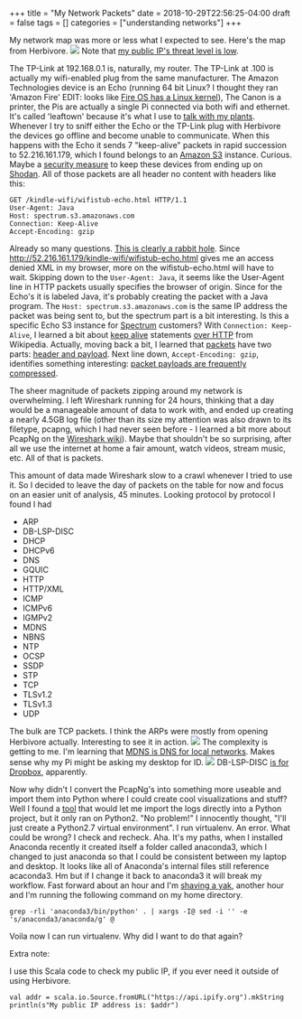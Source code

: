 +++
title = "My Network Packets"
date = 2018-10-29T22:56:25-04:00
draft = false
tags = []
categories = ["understanding networks"]
+++


My network map was more or less what I expected to see. Here's the map from Herbivore.
![](/images/UnderNet/NetworkMap2.png)
Note that [my public IP's threat level is low](https://db-ip.com/69.203.152.63).

The TP-Link at 192.168.0.1 is, naturally, my router. The TP-Link at .100 is actually my wifi-enabled plug from the same manufacturer. The Amazon Technologies device is an Echo (running 64 bit Linux? I thought they ran 'Amazon Fire' EDIT: looks like [Fire OS has a Linux kernel](https://en.wikipedia.org/wiki/Fire_OS)), The Canon is a printer, the Pis are actually a single Pi connected via both wifi and ethernet. It's called 'leaftown' because it's what I use to [talk with my plants](http://blog.alden.website/post/hellocomp/plant-communication-hub/). Whenever I try to sniff either the Echo or the TP-Link plug with Herbivore the devices go offline and become unable to communicate. When this happens with the Echo it sends 7 "keep-alive" packets in rapid succession to 52.216.161.179, which I found belongs to an [Amazon S3](https://aws.amazon.com/s3/) instance. Curious. Maybe a [security measure](https://www.wired.com/story/hackers-turn-amazon-echo-into-spy-bug/) to keep these devices from ending up on [Shodan](https://www.shodan.io/).
All of those packets are all header no content with headers like this:
```
GET /kindle-wifi/wifistub-echo.html HTTP/1.1
User-Agent: Java
Host: spectrum.s3.amazonaws.com
Connection: Keep-Alive
Accept-Encoding: gzip
```
Already so many questions. [This is clearly a rabbit hole](https://medium.com/@micaksica/exploring-the-amazon-echo-dot-part-1-intercepting-firmware-updates-c7e0f9408b59). Since http://52.216.161.179/kindle-wifi/wifistub-echo.html gives me an access denied XML in my browser, more on the wifistub-echo.html will have to wait. Skipping down to the `User-Agent: Java`, it seems like the User-Agent line in HTTP packets usually specifies the browser of origin. Since for the Echo's it is labeled Java, it's probably creating the packet with a Java program. The `Host: spectrum.s3.amazonaws.com` is the same IP address the packet was being sent to, but the spectrum part is a bit interesting. Is this a specific Echo S3 instance for [Spectrum](https://www.spectrum.com/) customers?
With `Connection: Keep-Alive`, I learned a bit about [keep alive](https://en.wikipedia.org/wiki/Keepalive) statements [over HTTP](https://en.wikipedia.org/wiki/HTTP_persistent_connection) from Wikipedia. Actually, moving back a bit, I learned that [packets](https://en.wikipedia.org/wiki/Protocol_data_unit) have two parts: [header and payload](https://en.wikipedia.org/wiki/Network_packet). Next line down,
`Accept-Encoding: gzip`, identifies something interesting: [packet payloads are frequently compressed](https://developer.mozilla.org/en-US/docs/Web/HTTP/Headers/Content-Encoding).

The sheer magnitude of packets zipping around my network is overwhelming. I left Wireshark running for 24 hours, thinking that a day would be a manageable amount of data to work with, and ended up creating a nearly 4.5GB log file (other than its size my attention was also drawn to its filetype, pcapng, which I had never seen before - I learned a bit more about PcapNg on the [Wireshark wiki](https://wiki.wireshark.org/Development/PcapNg)). Maybe that shouldn't be so surprising, after all we use the internet at home a fair amount, watch videos, stream music, etc. All of that is packets.

This amount of data made Wireshark slow to a crawl whenever I tried to use it. So I decided to leave the day of packets on the table for now and focus on an easier unit of analysis, 45 minutes. Looking protocol by protocol I found I had

* ARP
* DB-LSP-DISC
* DHCP
* DHCPv6
* DNS
* GQUIC
* HTTP
* HTTP/XML
* ICMP
* ICMPv6
* IGMPv2
* MDNS
* NBNS
* NTP
* OCSP
* SSDP
* STP
* TCP
* TLSv1.2
* TLSv1.3
* UDP

The bulk are TCP packets. I think the ARPs were mostly from opening Herbivore actually. Interesting to see it in action.
![](/images/UnderNet/ARPs.png)
The complexity is getting to me. I'm learning that [MDNS is DNS for local networks](https://en.wikipedia.org/wiki/Multicast_DNS). Makes sense why my Pi might be asking my desktop for ID.
![](/images/UnderNet/MDNS.png)
DB-LSP-DISC [is for Dropbox](http://www.iana.org/assignments/service-names-port-numbers/service-names-port-numbers.xhtml?search=17500), apparently.

Now why didn't I convert the PcapNg's into something more useable and import them into Python where I could create cool visualizations and stuff? Well I found a [tool](https://pypi.org/project/python-pcapng/) that would let me import the logs directly into a Python project, but it only ran on Python2. "No problem!" I innocently thought, "I'll just create a Python2.7 virtual environment". I run virtualenv. An error. What could be wrong? I check and recheck. Aha. It's my paths, when I installed Anaconda recently it created itself a folder called anaconda3, which I changed to just anaconda so that I could be consistent between my laptop and desktop. It looks like all of Anaconda's internal files still reference acaconda3. Hm but if I change it back to anaconda3 it will break my workflow. Fast forward about an hour and I'm [shaving a yak](https://www.hanselman.com/blog/YakShavingDefinedIllGetThatDoneAsSoonAsIShaveThisYak.aspx), another hour and I'm running the following command on my home directory.
```
grep -rli 'anaconda3/bin/python' . | xargs -I@ sed -i '' -e 's/anaconda3/anaconda/g' @
```
Voila now I can run virtualenv. Why did I want to do that again?



Extra note:

I use this Scala code to check my public IP, if you ever need it outside of using Herbivore.
```
val addr = scala.io.Source.fromURL("https://api.ipify.org").mkString
println(s"My public IP address is: $addr")
```

